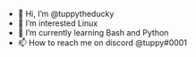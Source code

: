 - 👋 Hi, I’m @tuppytheducky
- 👀 I’m interested Linux
- 🌱 I’m currently learning Bash and Python
- 📫 How to reach me on discord @tuppy#0001

<!---
tuppytheducky/tuppytheducky is a ✨ special ✨ repository because its `README.md` (this file) appears on your GitHub profile.
You can click the Preview link to take a look at your changes.
--->
